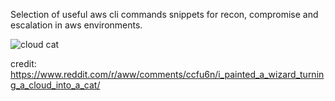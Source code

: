 Selection of useful aws cli commands snippets for recon, compromise and escalation in aws environments.

![cloud cat](https://preview.redd.it/6jxylqmfp3931.jpg?auto=webp&s=96950ab1f2a8d39beb9f1e963d6f448c765e7e44 "cloud cat")


credit: https://www.reddit.com/r/aww/comments/ccfu6n/i_painted_a_wizard_turning_a_cloud_into_a_cat/
